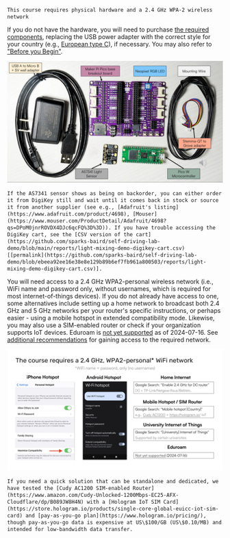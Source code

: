 ```{warning}
This course requires physical hardware and a 2.4 GHz WPA-2 wireless network
```

If you do not have the hardware, you will need to purchase [the required components](https://www.digikey.com/short/wj34bfjr), replacing the USB power adapter with the correct style for your country (e.g., [European type C](https://www.digikey.de/en/products/detail/cui-inc/SWI5-5-E-I38/5287193)), if necessary. You may also refer to ["Before you Begin"](https://www.sciencedirect.com/science/article/pii/S2666166723002964?via%3Dihub#sec1).

![Hardware annotated](hardware-annotated.png)

```{tip}
If the AS7341 sensor shows as being on backorder, you can either order it from DigiKey still and wait until it comes back in stock or source it from another supplier (see e.g., [Adafruit's listing](https://www.adafruit.com/product/4698), [Mouser](https://www.mouser.com/ProductDetail/Adafruit/4698?qs=DPoM0jnrROVDX4DJc6qcFQ%3D%3D)). If you have trouble accessing the DigiKey cart, see the [CSV version of the cart](https://github.com/sparks-baird/self-driving-lab-demo/blob/main/reports/light-mixing-demo-digikey-cart.csv) [[permalink](https://github.com/sparks-baird/self-driving-lab-demo/blob/ebeea92ee16e38e8e129b89b6ef7fb961a800503/reports/light-mixing-demo-digikey-cart.csv)].
```

You will need access to a 2.4 GHz WPA2-personal wireless network (i.e., WiFi name and password only, without usernames, which is required for most internet-of-things devices). If you do not already have access to one, some alternatives include setting up a home network to broadcast both 2.4 GHz and 5 GHz networks per your router's specific instructions, or perhaps easier - using a mobile hotspot in extended compatibility mode. Likewise, you may also use a SIM-enabled router or check if your organization supports IoT devices. Eduroam is [not yet supported](https://raspberrypi.stackexchange.com/questions/139096/how-can-i-connect-my-raspberry-pi-pico-w-to-an-eduroam-wifi-access-point-wpa-au) as of 2024-07-16. See [additional recommendations](https://github.com/sparks-baird/self-driving-lab-demo/discussions/83) for gaining access to the required network.

![Wifi Help](wifi-help.png)

```{tip}
If you need a quick solution that can be standalone and dedicated, we have tested the [Cudy AC1200 SIM-enabled Router](https://www.amazon.com/Cudy-Unlocked-1200Mbps-EC25-AFX-Cloudflare/dp/B089JW8H4N) with a [Hologram IoT SIM Card](https://store.hologram.io/products/single-core-global-euicc-iot-sim-card) and [pay-as-you-go plan](https://www.hologram.io/pricing/), though pay-as-you-go data is expensive at US\$100/GB (US\$0.10/MB) and intended for low-bandwidth data transfer.
```
